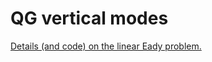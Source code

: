 # QG vertical modes

<a href="http://nbviewer.ipython.org/github/crocha700/qg_vertical_modes/blob/master/eady_problem/linear_eady_galerk.ipynb">Details (and code) on the linear Eady problem.</a>
